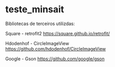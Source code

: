 # teste_minsait

Bibliotecas de terceiros utilizdas:

Square - retrofit2
https://square.github.io/retrofit/

Hdodenhof - CircleImageView
https://github.com/hdodenhof/CircleImageView

Google - Gson
https://github.com/google/gson
